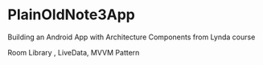 # PlainOldNote3App
Building an Android App with Architecture Components from Lynda course 

Room Library , LiveData, MVVM Pattern 
